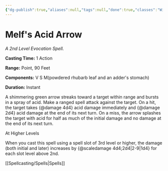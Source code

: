 ```yaml
---
{"dg-publish":true,"aliases":null,"tags":null,"done":true,"classes":"Wizard,","spellLevel":2,"school":"Evocation","source":"PHB","permalink":"/spells/melf-s-acid-arrow/","dgHomeLink":false,"dgPassFrontmatter":true}
---
```


# Melf's Acid Arrow
*A 2nd Level Evocation Spell.*

**Casting Time:** 1 Action

**Range:** Point, 90 Feet

**Components:** V S M(powdered rhubarb leaf and an adder's stomach)

**Duration:** Instant

A shimmering green arrow streaks toward a target within range and bursts in a spray of acid. Make a ranged spell attack against the target. On a hit, the target takes {@damage 4d4} acid damage immediately and {@damage 2d4} acid damage at the end of its next turn. On a miss, the arrow splashes the target with acid for half as much of the initial damage and no damage at the end of its next turn.

At Higher Levels

When you cast this spell using a spell slot of 3rd level or higher, the damage (both initial and later) increases by {@scaledamage 4d4;2d4|2-9|1d4} for each slot level above 2nd.

[[Spellcasting/Spells|Spells]]
